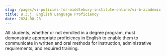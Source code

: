 ```yaml
---
slug: /pages/vi-policies-for-middlebury-institute-online/vi-b-academic-policies/b-3-policies-concerning-enrollment-payment/b-3-j-english-language-proficiency
title: B.3.j. English Language Proficiency
date: 2024-08-23
---
```

All students, whether or not enrolled in a degree program, must demonstrate appropriate proficiency in English to enable them to communicate in written and oral methods for instruction, administrative requirements, and required training.
